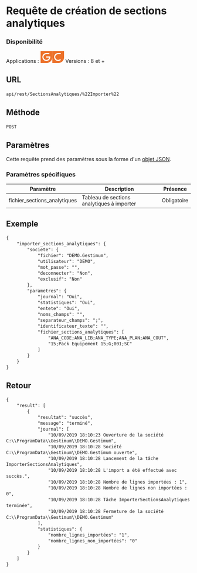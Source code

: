 # Requête de création de sections analytiques


### Disponibilité


Applications : ![](../GestionCommerciale32.png)![](../GestionComptable32.png)
Versions : 8 et +


## URL

``
api/rest/SectionsAnalytiques/%22Importer%22
``

## Méthode

``
POST
``

## Paramètres


Cette requête prend des paramètres sous la forme d'un [objet JSON](../ObjetJSONParametreRequetes.md).

### Paramètres spécifiques


| Paramètre | Description | Présence |
|---|---|---|
| fichier\_sections\_analytiques | Tableau de sections analytiques à importer | Obligatoire |


## Exemple

````
{
    "importer_sections_analytiques": {
        "societe": {
            "fichier": "DEMO.Gestimum",
            "utilisateur": "DEMO",
            "mot_passe": "",
            "deconnecter": "Non",
            "exclusif": "Non"
        },
        "parametres": {
            "journal": "Oui",
            "statistiques": "Oui",
            "entete": "Oui",
            "noms_champs": "",
            "separateur_champs": ";",
            "identificateur_texte": "",
            "fichier_sections_analytiques": [
                "ANA_CODE;ANA_LIB;ANA_TYPE;ANA_PLAN;ANA_COUT",
                "15;Pack Equipement 15;G;001;SC"
            ]
        }
    }
}
````


## Retour

````
{
    "result": [
        {
            "resultat": "succès",
            "message": "terminé",
            "journal": [
                "10/09/2019 18:10:23 Ouverture de la société C:\\ProgramData\\Gestimum\\DEMO.Gestimum",
                "10/09/2019 18:10:28 Société C:\\ProgramData\\Gestimum\\DEMO.Gestimum ouverte",
                "10/09/2019 18:10:28 Lancement de la tâche ImporterSectionsAnalytiques",
                "10/09/2019 18:10:28 L'import a été effectué avec succès.",
                "10/09/2019 18:10:28 Nombre de lignes importées : 1",
                "10/09/2019 18:10:28 Nombre de lignes non importées : 0",
                "10/09/2019 18:10:28 Tâche ImporterSectionsAnalytiques terminée",
                "10/09/2019 18:10:28 Fermeture de la société C:\\ProgramData\\Gestimum\\DEMO.Gestimum"
            ],
            "statistiques": {
                "nombre_lignes_importées": "1",
                "nombre_lignes_non_importées": "0"
            }
        }
    ]
}
````